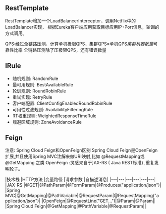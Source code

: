 ## RestTemplate

RestTemplate增加一个LoadBalancerInterceptor，调用Netflix中的LoadBalancer实现，
根据Eureka客户端应用获取目标应用IP+Port信息，轮训的方式调用。

QPS:经过全链路压测，计算单机极限QPS，集群QPS=单机QPS*集群机器数量*可靠性比率
全链路压测除了压极限QPS，还有错误数量

## IRule

* 随机规则: RandomRule
* 最可用规则: BestAvailableRule
* 轮训规则: RoundRobinRule
* 重试实现: RetryRule
* 客户端配置: ClientConfigEnabledRoundRobinRule
* 可用性过滤规则: AvailabilityFilteringRule
* RT权重规则: WeightedResponseTimeRule
* 规避区域规则: ZoneAvoidanceRule

## Feign

注意: Spring Cloud Feign和OpenFeign区别
Spring Cloud Feign是OpenFeign扩展,并且使用Spring MVC注解来做URI映射,比如
@RequestMapping或@GetMapping 之类
OpenFeign :灵感来自于]AX-RS ( Java REST标准) ,重复发明轮子。

|技术栈 |HTTP方法 |变量路径 |请求参数 |自描述消息|
|---|---|---|---|---|---|
|JAX-RS |@GET|@PathParam|@FormParam|@Produces("application/json")|
|Spring MVC|@GetMapping|@PathVariable|@RequestParam|@RequestMapping("application/json")|
|OpenFeign|@RequestLine("GET...")|@Param|@Param||
|Spring Cloud Feign|@GetMapping|@PathVariable|@RequestParam||












